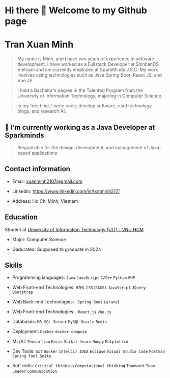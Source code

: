 # Hi there 👋 Welcome to my Github page 

<!--
**TxmMinh/txmminh** is a ✨ _special_ ✨ repository because its `README.md` (this file) appears on your GitHub profile.

Here are some ideas to get you started:

- 🔭 I’m currently working on ...
- 🌱 I’m currently learning ...
- 👯 I’m looking to collaborate on ...
- 🤔 I’m looking for help with ...
- 💬 Ask me about ...
- 📫 How to reach me: ...
- 😄 Pronouns: ...
- ⚡ Fun fact: ...
-->


# Tran Xuan Minh

> My name is Minh, and I have two years of experience in software development. I have worked as a Fullstack Developer at ShinhanDS Vietnam and am currently employed at SparkMinds J.S.C. My work involves using technologies such as Java Spring Boot, React JS, and Vue JS.

> I hold a Bachelor's degree in the Talented Program from the University of Information Technology, majoring in Computer Science.
 
> In my free time, I write code, develop software, read technology blogs, and research AI.

## 🔭 I’m currently working as a Java Developer at Sparkminds

> Responsible for the design, development, and management of Java-based applications

## Contact information

- Email: xuanminh2107@gmail.com

- Linkedin: https://www.linkedin.com/in/txmminh217/ 

- Address: Ho Chi Minh, Vietnam

## Education

Student at [University of Information Technology (UIT) - VNU HCM](https://en.uit.edu.vn/overview-vnuhcm-university-information-technology)

- Major: Computer Science

- Gadurated: Supposed to graduate in 2024

## Skills

- Programming languages: `Java` `JavaScript` `C/C++` `Python` `PHP`

- Web Front-end Technologies: `HTML` `CSS(SASS)` `JavaScript` `JQuery` `Bootstrap`  

- Web Back-end Technologies: ` Spring Boot` `Laravel` 

- Web Front-end Technologies: ` React.js` `Vue.js`
  
- Databases: `MS SQL Server` `MySQL` `Oracle` `Redis`  

- Deployment: `Docker` `docker-compose`

- ML/AI: `Tensorflow` `Keras` `Scikit-learn` `Numpy` `Matplotlib`

- Dev Tools: `Git` `Docker` `IntelliJ IDEA` `Eclipse` `Visual Studio Code`  `Postman`  `Spring Tool Suite`

- Soft skills: `Critical thinking` `Computational thinking` `Teamwork` `Team Leader` `Communication`
